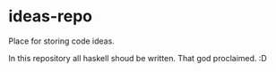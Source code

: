 # ideas-repo
Place for storing code ideas.

In this repository all haskell shoud be written. That god proclaimed. :D

